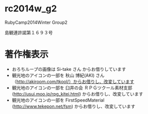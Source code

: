 rc2014w_g2
==========

RubyCamp2014Winter Group2

島観連許諾第１６９３号

# 著作権表示
* おろちループの画像は Si-take さん からお借りしています
* 観光地のアイコンの一部を 秋山 博紀(AKI) さん（http://akiroom.com/tkool/）からお借りし、改変しています
* 観光地のアイコンの一部を 臼井の会 ＲＰＧツクール素材支部 (http://usui.moo.jp/rpg_kitei.html) からお借りし、改変しています
* 観光地のアイコンの一部を FirstSpeedMaterial (http://www.tekepon.net/fsm) からお借りし、改変しています
